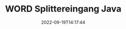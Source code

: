 ---
############################# Static ############################
layout: "auto-gen-merger"
date: 2022-09-19T14:17:44
draft: false
otherformats: 

############################# Head ############################
head_title: "Teilen Sie WORD in mehrere Dateien in Java"
head_description: "Teilen Sie eine einzelne WORD-Datei in mehrere Dateien basierend auf Seitenzahlen, Seitenintervallen, geraden oder ungeraden Seiten mithilfe der Documents Merger API auf."

############################# Header ############################
title: "WORD Splittereingang Java"
description: "Teilen Sie WORD mit ein paar Zeilen Java-Code."
bg_image: "https://cms.admin.containerize.com/templates/aspose/App_Themes/V3/images/bg/header1.png"
bg_overlay: false
button:
    enable: true
    icon: "fas fa-arrow-down"
    label: "Download kostenlose Testversion"
    link: "https://downloads.groupdocs.com/merger/java"

############################# SubMenu ############################
submenu:
    enable: true

    left:
        img_alt: "GroupDocs.Merger for Java"
        image: "https://cms.admin.containerize.com/templates/groupdocs/images/product-logos/90x90-noborder/groupdocs-merger-java.png"
        product: "GroupDocs.Merger"
        platform: "Java"

    middle:
        button:

            # button loop
            - link: "https://apireference.groupdocs.com/merger/java"
              text: "API-Referenz"

            # button loop
            - link: "https://github.com/groupdocs-merger"
              text: "Codebeispiele"

            # button loop
            - link: "https://products.groupdocs.app/merger/family"
              text: "Live-Demos"

            # button loop
            - link: "https://purchase.groupdocs.com/pricing/merger/java"
              text: "Preisgestaltung"

    right:
        link_download: "https://downloads.groupdocs.com/merger"
        link_learn: "https://docs.groupdocs.com/merger/java"
        link_buy: "https://purchase.groupdocs.com"

############################# About ############################
about:
    enable: true
    title: "Über die GroupDocs.Merger for Java-API"
    content: |
        Die Bibliothek [GroupDocs.Merger for Java](/de/merger/java/) bietet eine einfache Lösung zum sicheren Zusammenführen und Aufteilen zwischen einer Vielzahl von Dokumentformaten, darunter PDF, Microsoft Office (Word, Excel, PowerPoint, OneNote), OpenDocument, HTML, Bilder und viele andere in Java-Anwendungen. Durch Hinzufügen von nur wenigen Codezeilen können Sie mehrere Dokumentoperationen ausführen, z. B. Verschieben, Entfernen, Drehen, Austauschen, Extrahieren oder Ändern der Ausrichtung von Seiten innerhalb der Dokumente. Die API zum Zusammenführen von Dokumenten unterstützt auch die Vorschau von Dokumentseiten als Bild, um die Dokumentstruktur, die Formatierung und den Inhalt auf der Seite zu analysieren.
        
        GroupDocs.Merger API ist die richtige Wahl für Unternehmenslösungen, die Dateiaufteilungsfunktionen benötigen. Diese APIs werden auf allen wichtigen Betriebssystemen und Plattformen einschließlich J2SE 7.0 (1.7), J2SE 8.0 (1.8), Java 10 gut unterstützt.

############################# Steps ############################
steps:
    enable: true
    title_left: "WORD-Datei nach Seiten aufteilen in Java"
    content_left: |
        [GroupDocs.Merger for Java](/de/merger/java/) macht es Java-Entwicklern einfach, eine einzelne WORD-Datei in mehrere resultierende Dateien aufzuteilen, indem sie a paar einfache Schritte.
        
        * Initialisieren Sie **SplitOptions** mit dem Pfadformat der Ausgabedateien.
        * Erstellen Sie eine neue Instanz von **Merger** und übergeben Sie den Pfad des Quelldokuments als Konstruktorparameter.
        * Rufen Sie **split** auf und übergeben Sie das Objekt **SplitOptions**, um die resultierenden Dokumente zu speichern.

    title_right: "System Anforderungen"
    content_right: |
        GroupDocs.Merger for Java-APIs werden auf allen wichtigen Plattformen und Betriebssystemen unterstützt. Bevor Sie den folgenden Code ausführen, stellen Sie bitte sicher, dass die folgenden Voraussetzungen auf Ihrem System installiert sind.

        * Betriebssysteme: Microsoft Windows, Linux, MacOS
        * Entwicklungsumgebungen: NetBeans, IntelliJ IDEA, Eclipse
        * Rahmen: J2SE 7.0 (1.7), J2SE 8.0 (1.8), Java 10
        * Laden Sie die neueste Version von GroupDocs.Merger for Java von [Maven](https://repository.groupdocs.com/webapp/#/artifacts/browse/tree/General/repo/com/groupdocs/groupdocs-merger) herunter
         
    code: |
     {{% merger/additional-styles %}}
     {{< merger/code-merger title="So teilen Sie die WORD-Datei mit dem Java-Beispielcode">}}

        ```java    
        // WORD-Datei mit GroupDocs.Merger für Java-API aufteilen
        String filePath = "input.word";
        String filePathOut = "output.word";
        
        // Initialisiert die SplitOptions-Klasse mit dem Pfadformat der Ausgabedateien
        SplitOptions splitOptions = new SplitOptions(filePathOut, new int[] { 3, 6, 8 });

        // Merger mit Eingabedokument WORD instanziieren
        Merger merger = new Merger(filePath);

        // Rufen Sie die Split-Methode auf und übergeben Sie das SplitOptions-Objekt, um die resultierenden Dokumente zu speichern
        merger.split(splitOptions);
        ```
     {{< /merger/code-merger >}}

############################# Demos ############################
demos:
    enable: true
    title: "Live-Demos - WORD-Datei online teilen"
    content: |
       Teilen Sie die Datei WORD jetzt, indem Sie die Website [GroupDocs.Merger Live Demos](https://products.groupdocs.app/splitter/word) besuchen.
       Die Live-Demo hat die folgenden Vorteile.
        
############################# About Formats ############################
about_formats:
    enable: true

############################# More Formats ############################
more_formats:
    enable: true
    title: "Datei anderer Formate aufteilen"
    content: |
        Java dokumentiert Merger & Split API für Dateiformate und Bilder. Teilen Sie einige der gängigen Dateiformate wie unten angegeben.

############################# Back to top ###############################
back_to_top:
    enable: true
---